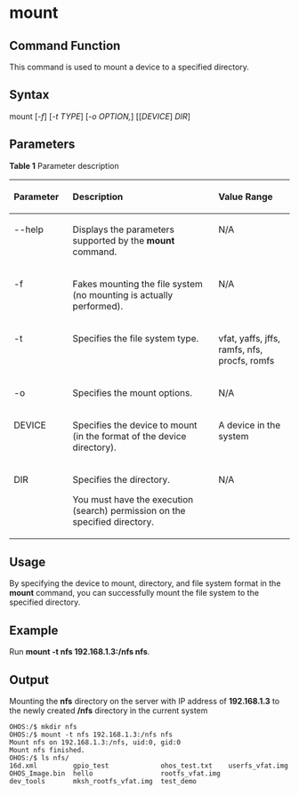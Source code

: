 # mount


## Command Function<a name="section11631837182"></a>

This command is used to mount a device to a specified directory.

## Syntax<a name="section1697638111820"></a>

mount \[_-f_\] \[_-t TYPE_\] \[_-o OPTION,_\] \[\[_DEVICE_\]  _DIR_\]

## Parameters<a name="section1650151221819"></a>

**Table  1**  Parameter description

<a name="table1338mcpsimp"></a>
<table><thead align="left"><tr id="row1344mcpsimp"><th class="cellrowborder" valign="top" width="21%" id="mcps1.2.4.1.1"><p id="p1346mcpsimp"><a name="p1346mcpsimp"></a><a name="p1346mcpsimp"></a><strong id="b84913249612"><a name="b84913249612"></a><a name="b84913249612"></a>Parameter</strong></p>
</th>
<th class="cellrowborder" valign="top" width="52%" id="mcps1.2.4.1.2"><p id="p1348mcpsimp"><a name="p1348mcpsimp"></a><a name="p1348mcpsimp"></a><strong id="b1136292612616"><a name="b1136292612616"></a><a name="b1136292612616"></a>Description</strong></p>
</th>
<th class="cellrowborder" valign="top" width="27%" id="mcps1.2.4.1.3"><p id="p1350mcpsimp"><a name="p1350mcpsimp"></a><a name="p1350mcpsimp"></a><strong id="b4385271067"><a name="b4385271067"></a><a name="b4385271067"></a>Value Range</strong></p>
</th>
</tr>
</thead>
<tbody><tr id="row081413014400"><td class="cellrowborder" valign="top" width="21%" headers="mcps1.2.4.1.1 "><p id="p080318303407"><a name="p080318303407"></a><a name="p080318303407"></a>--help</p>
</td>
<td class="cellrowborder" valign="top" width="52%" headers="mcps1.2.4.1.2 "><p id="p8804113024018"><a name="p8804113024018"></a><a name="p8804113024018"></a>Displays the parameters supported by the <strong id="b07421044122514"><a name="b07421044122514"></a><a name="b07421044122514"></a>mount</strong> command.</p>
</td>
<td class="cellrowborder" valign="top" width="27%" headers="mcps1.2.4.1.3 "><p id="p280418307406"><a name="p280418307406"></a><a name="p280418307406"></a>N/A</p>
</td>
</tr>
<tr id="row1781443044019"><td class="cellrowborder" valign="top" width="21%" headers="mcps1.2.4.1.1 "><p id="p1580410305409"><a name="p1580410305409"></a><a name="p1580410305409"></a>-f</p>
</td>
<td class="cellrowborder" valign="top" width="52%" headers="mcps1.2.4.1.2 "><p id="p1980419305409"><a name="p1980419305409"></a><a name="p1980419305409"></a>Fakes mounting the file system (no mounting is actually performed).</p>
</td>
<td class="cellrowborder" valign="top" width="27%" headers="mcps1.2.4.1.3 "><p id="p58041230114019"><a name="p58041230114019"></a><a name="p58041230114019"></a>N/A</p>
</td>
</tr>
<tr id="row1981411307404"><td class="cellrowborder" valign="top" width="21%" headers="mcps1.2.4.1.1 "><p id="p11804143024013"><a name="p11804143024013"></a><a name="p11804143024013"></a>-t</p>
</td>
<td class="cellrowborder" valign="top" width="52%" headers="mcps1.2.4.1.2 "><p id="p680443010409"><a name="p680443010409"></a><a name="p680443010409"></a>Specifies the file system type.</p>
</td>
<td class="cellrowborder" valign="top" width="27%" headers="mcps1.2.4.1.3 "><p id="p13804193034020"><a name="p13804193034020"></a><a name="p13804193034020"></a>vfat, yaffs, jffs, ramfs, nfs, procfs, romfs</p>
</td>
</tr>
<tr id="row20813330184020"><td class="cellrowborder" valign="top" width="21%" headers="mcps1.2.4.1.1 "><p id="p168041330194012"><a name="p168041330194012"></a><a name="p168041330194012"></a>-o</p>
</td>
<td class="cellrowborder" valign="top" width="52%" headers="mcps1.2.4.1.2 "><p id="p280473015402"><a name="p280473015402"></a><a name="p280473015402"></a>Specifies the mount options.</p>
</td>
<td class="cellrowborder" valign="top" width="27%" headers="mcps1.2.4.1.3 "><p id="p4804193020407"><a name="p4804193020407"></a><a name="p4804193020407"></a>N/A</p>
</td>
</tr>
<tr id="row0813730134015"><td class="cellrowborder" valign="top" width="21%" headers="mcps1.2.4.1.1 "><p id="p38041030124019"><a name="p38041030124019"></a><a name="p38041030124019"></a>DEVICE</p>
</td>
<td class="cellrowborder" valign="top" width="52%" headers="mcps1.2.4.1.2 "><p id="p28045303401"><a name="p28045303401"></a><a name="p28045303401"></a>Specifies the device to mount (in the format of the device directory).</p>
</td>
<td class="cellrowborder" valign="top" width="27%" headers="mcps1.2.4.1.3 "><p id="p8804113084010"><a name="p8804113084010"></a><a name="p8804113084010"></a>A device in the system</p>
</td>
</tr>
<tr id="row1381383044011"><td class="cellrowborder" valign="top" width="21%" headers="mcps1.2.4.1.1 "><p id="p7804133012406"><a name="p7804133012406"></a><a name="p7804133012406"></a>DIR</p>
</td>
<td class="cellrowborder" valign="top" width="52%" headers="mcps1.2.4.1.2 "><p id="p1380419308409"><a name="p1380419308409"></a><a name="p1380419308409"></a>Specifies the directory.</p>
<p id="p14804153014011"><a name="p14804153014011"></a><a name="p14804153014011"></a>You must have the execution (search) permission on the specified directory.</p>
</td>
<td class="cellrowborder" valign="top" width="27%" headers="mcps1.2.4.1.3 "><p id="p1780403094017"><a name="p1780403094017"></a><a name="p1780403094017"></a>N/A</p>
</td>
</tr>
</tbody>
</table>

## Usage<a name="section124541520171912"></a>

By specifying the device to mount, directory, and file system format in the  **mount**  command, you can successfully mount the file system to the specified directory.

## Example<a name="section7424625171917"></a>

Run  **mount -t nfs 192.168.1.3:/nfs nfs**.

## Output<a name="section14757018116"></a>

Mounting the  **nfs**  directory on the server with IP address of  **192.168.1.3**  to the newly created  **/nfs**  directory in the current system

```
OHOS:/$ mkdir nfs
OHOS:/$ mount -t nfs 192.168.1.3:/nfs nfs
Mount nfs on 192.168.1.3:/nfs, uid:0, gid:0
Mount nfs finished.
OHOS:/$ ls nfs/
16d.xml         gpio_test             ohos_test.txt    userfs_vfat.img
OHOS_Image.bin  hello                 rootfs_vfat.img
dev_tools       mksh_rootfs_vfat.img  test_demo
```

